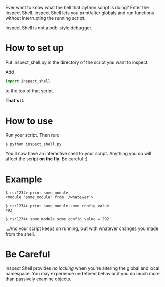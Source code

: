 Ever want to know what the hell that python script is doing?  Enter the
Inspect Shell.  Inspect Shell lets you print/alter globals and run functions
without interrupting the running script.

Inspect Shell is not a pdb-style debugger.

How to set up
=============

Put inspect_shell.py in the directory of the script you want to inspect.

Add

```python
import inspect_shell
```

to the top of that script.

**That's it.**

How to use
==========

Run your script.  Then run:

    $ python inspect_shell.py
    
You'll now have an interactive shell to your script.  Anything you do will
affect the script **on the fly.**  Be careful :)

Example
=======
    $ rs:1234> print some_module
    <module 'some_module' from '/whatever'>

    $ rs:1234> print some_module.some_config_value
    492

    $ rs:1234> some_module.some_config_value = 292

...And your script keeps on running, but with whatever changes you made from the shell.


Be Careful
==========

Inspect Shell provides *no locking* when you're altering the global and local namespace.  You may experience undefined behavior if you do much more than passively examine objects.

